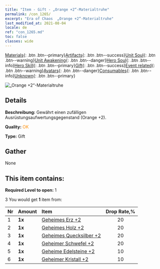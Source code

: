 ```yaml
---
title: "Item - Gift - „Orange +2“-Materialtruhe"
permalink: /con_1265/
excerpt: "Era of Chaos  „Orange +2“-Materialtruhe"
last_modified_at: 2021-08-04
locale: de
ref: "con_1265.md"
toc: false
classes: wide
---
```

 [Materials](/ItemsDE/){: .btn .btn--primary}[Artifacts](/ItemsDE/Artifacts/){: .btn .btn--success}[Unit Soul](/ItemsDE/UnitSoul/){: .btn .btn--warning}[Unit Awakening](/ItemsDE/UnitAwakening/){: .btn .btn--danger}[Hero Soul](/ItemsDE/HeroSoul/){: .btn .btn--info}[Hero Skill](/ItemsDE/HeroSkill/){: .btn .btn--primary}[Gift](/ItemsDE/Gift/){: .btn .btn--success}[Event related](/ItemsDE/Events/){: .btn .btn--warning}[Avatars](/ItemsDE/Avatars/){: .btn .btn--danger}[Consumables](/ItemsDE/Consumables/){: .btn .btn--info}[Unknown](/ItemsDE/Unknown/){: .btn .btn--primary}

 ![„Orange +2“-Materialtruhe](/images/t/i_304002.png)

## Details
 **Beschreibung:** Gewährt einen zufälligen Ausrüstungsaufwertungsgegenstand (Orange +2).

 **Quality:** <span style="color: #FF8C00">OK</span>

 **Type:** Gift

## Gather

  None

## This item contains:

 **Required Level to open:** 1

 3 You would get **1** item  from:

  | Nr | Amount |     Item    | Drop Rate,% |
  |:---|:-------|:------------|:---------:|
  | 1 |  **1x** | [Geheimes Erz +2](/ItemsDE/mat_75/) | 20 | 
  | 2 |  **1x** | [Geheimes Holz +2](/ItemsDE/mat_76/) | 20 | 
  | 3 |  **1x** | [Geheimes Quecksilber +2](/ItemsDE/mat_77/) | 20 | 
  | 4 |  **1x** | [Geheimer Schwefel +2](/ItemsDE/mat_78/) | 20 | 
  | 5 |  **1x** | [Geheime Edelsteine +2](/ItemsDE/mat_79/) | 10 | 
  | 6 |  **1x** | [Geheimer Kristall +2](/ItemsDE/mat_80/) | 10 | 
